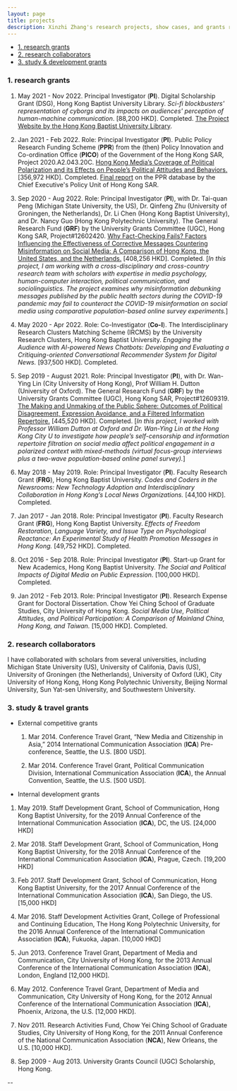 ```yaml
---
layout: page
title: projects
description: Xinzhi Zhang's research projects, show cases, and grants record
---
```



<ul>
    <li><a href="#researchprojs">1. research grants</a></li>
    <li><a href="#collaboration">2. research collaborators</a></li>
    <li><a href="#othergrants">3. study & development grants</a></li>
</ul>

### <a name="researchprojs"></a>1. research grants 

 1. May 2021 - Nov 2022. Principal Investigator (**PI**). Digital Scholarship Grant (DSG), Hong Kong Baptist University Library. *Sci-fi blockbusters' representation of cyborgs and its impacts on audiences' perception of human-machine communication*. [88,200 HKD]. Completed. [The Project Website by the Hong Kong Baptist University Library](https://digital.lib.hkbu.edu.hk/cyborg/). 

 2. Jan 2021 - Feb 2022. Role: Principal Investigator (**PI**). Public Policy Research Funding Scheme (**PPR**) from the (then) Policy Innovation and Co-ordination Office (**PICO**) of the Government of the Hong Kong SAR, Project 2020.A2.043.20C. [Hong Kong Media’s Coverage of Political Polarization and its Effects on People’s Political Attitudes and Behaviors.](https://www.cepu.gov.hk/en/PRFS/ppr-reports.html) [356,972 HKD]. Completed. [Final report](https://www.cepu.gov.hk/doc/en/research_report(PDF)/2020.A2.043.20C_Final%20Report_Dr%20Zhang.pdf) on the PPR database by the Chief Executive's Policy Unit of Hong Kong SAR.

 3. Sep 2020 - Aug 2022. Role: Principal Investigator (**PI**), with Dr. Tai-quan Peng (Michigan State University, the US), Dr. Qinfeng Zhu (University of Groningen, the Netherlands), Dr. Li Chen (Hong Kong Baptist University), and Dr. Nancy Guo (Hong Kong Polytechnic University). The General Research Fund (**GRF**) by the University Grants Committee (UGC), Hong Kong SAR, Project#12602420. [Why Fact-Checking Fails? Factors Influencing the Effectiveness of Corrective Messages Countering Misinformation on Social Media: A Comparison of Hong Kong, the United States, and the Netherlands.](https://cerg1.ugc.edu.hk/cergprod/scrrm00542.jsp?proj_id=12602420&old_proj_id=null&proj_title=&isname=Zhang&ioname=Xinzhi&institution=&subject=&pages=1&year=&theSubmit=12602420) [408,256 HKD]. Completed.  [*In this project, I am working with a cross-disciplinary and cross-country research team with scholars with expertise in media psychology, human-computer interaction, political communication, and sociolinguistics. The project examines why misinformation debunking messages published by the public health sectors during the COVID-19 pandemic may fail to counteract the COVID-19 misinformation on social media using comparative population-based online survey experiments.*] 

 3. May 2020 - Apr 2022. Role: Co-Investigator (**Co-I**). The Interdisciplinary Research Clusters Matching Scheme (IRCMS) by the University Research Clusters, Hong Kong Baptist University. *Engaging the Audience with AI-powered News Chatbots: Developing and Evaluating a Critiquing-oriented Conversational Recommender System for Digital News.* [937,500 HKD]. Completed.
  
 4. Sep 2019 - August 2021. Role: Principal Investigator (**PI**), with Dr. Wan-Ying Lin (City University of Hong Kong), Prof William H. Dutton (University of Oxford). The General Research Fund (**GRF**) by the University Grants Committee (UGC), Hong Kong SAR, Project#12609319. [The Making and Unmaking of the Public Sphere: Outcomes of Political Disagreement, Expression Avoidance, and a Filtered Information Repertoire.](https://cerg1.ugc.edu.hk/cergprod/scrrm00542.jsp?proj_id=12609319&old_proj_id=null&proj_title=&isname=Zhang&ioname=Xinzhi&institution=&subject=&pages=1&year=&theSubmit=12609319) [445,520 HKD]. Completed. [*In this project, I worked with Professor William Dutton at Oxford and Dr. Wan-Ying Lin at the Hong Kong City U to investigate how people’s self-censorship and information repertoire filtration on social media affect political engagement in a polarized context with mixed-methods (virtual focus-group interviews plus a two-wave population-based online panel survey).*]  

 5. May 2018 - May 2019. Role: Principal Investigator (**PI**). Faculty Research Grant (**FRG**), Hong Kong Baptist University. *Codes and Coders in the Newsrooms: New Technology Adoption and Interdisciplinary Collaboration in Hong Kong’s Local News Organizations.* [44,100 HKD]. Completed. 

 6. Jan 2017 - Jan 2018. Role: Principal Investigator (**PI**). Faculty Research Grant (**FRG**), Hong Kong Baptist University. *Effects of Freedom Restoration, Language Variety, and Issue Type on Psychological Reactance: An Experimental Study of Health Promotion Messages in Hong Kong.* [49,752 HKD]. Completed. 

 7. Oct 2016 - Sep 2018. Role: Principal Investigator (**PI**). Start-up Grant for New Academics, Hong Kong Baptist University. *The Social and Political Impacts of Digital Media on Public Expression.* [100,000 HKD]. Completed.

 8. Jan 2012 - Feb 2013. Role: Principal Investigator (**PI**). Research Expense Grant for Doctoral Dissertation. Chow Yei Ching School of Graduate Studies, City University of Hong Kong. *Social Media Use, Political Attitudes, and Political Participation: A Comparison of Mainland China, Hong Kong, and Taiwan.* [15,000 HKD]. Completed.  

### <a name="collaboration"></a>2. research collaborators

I have collaborated with scholars from several universities, including Michigan State University (US), University of Califonia, Davis (US), University of Groningen (the Netherlands), University of Oxford (UK), City University of Hong Kong, Hong Kong Polytechnic University, Beijing Normal University, Sun Yat-sen University, and Southwestern University. 


### <a name="othergrants"></a>3. study & travel grants

- External competitive grants

  1. Mar 2014. Conference Travel Grant, “New Media and Citizenship in Asia,” 2014 International Communication Association (**ICA**) Pre-conference, Seattle, the U.S. [800 USD].

  2. Mar 2014. Conference Travel Grant, Political Communication Division, International Communication Association (**ICA**), the Annual Convention, Seattle, the U.S. [500 USD].

- Internal development grants 

 1. May 2019. Staff Development Grant, School of Communication, Hong Kong Baptist University, for the 2019 Annual Conference of the International Communication Association (**ICA**), DC, the US. [24,000 HKD]

 2. Mar 2018. Staff Development Grant, School of Communication, Hong Kong Baptist University, for the 2018 Annual Conference of the International Communication Association (**ICA**), Prague, Czech. [19,200 HKD]

 3. Feb 2017. Staff Development Grant, School of Communication, Hong Kong Baptist University, for the 2017 Annual Conference of the International Communication Association (**ICA**), San Diego, the US. [15,000 HKD]

 4. Mar 2016. Staff Development Activities Grant, College of Professional and Continuing Education, The Hong Kong Polytechnic University, for the 2016 Annual Conference of the International Communication Association (**ICA**), Fukuoka, Japan. [10,000 HKD]

 5. Jun 2013. Conference Travel Grant, Department of Media and Communication, City University of Hong Kong, for the 2013 Annual Conference of the International Communication Association (**ICA**), London, England [12,000 HKD].

 6. May 2012. Conference Travel Grant, Department of Media and Communication, City University of Hong Kong, for the 2012 Annual Conference of the International Communication Association (**ICA**), Phoenix, Arizona, the U.S. [12,000 HKD].

 7. Nov 2011. Research Activities Fund, Chow Yei Ching School of Graduate Studies, City University of Hong Kong, for the 2011 Annual Conference of the National Communication Association (**NCA**), New Orleans, the U.S. [10,000 HKD].

 8. Sep 2009 - Aug 2013. University Grants Council (UGC) Scholarship, Hong Kong.

--
